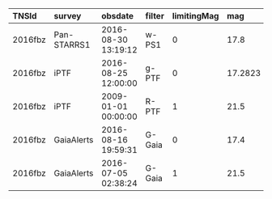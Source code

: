 | TNSId    | survey       | obsdate              | filter  | limitingMag  | mag      | magErr  | magUnit  | suggestedType  | telescope              | exptime  | reportAddedDate      | reportingGroup  | objectName  |
|:---------|:-------------|:---------------------|:--------|:-------------|:---------|:--------|:---------|:---------------|:-----------------------|:---------|:---------------------|:----------------|:------------|
| 2016fbz  | Pan-STARRS1  | 2016-08-30 13:19:12  | w-PS1   | 0            | 17.8     | 0.02    | ABMag    | PSN            | PS1_GPC1               | 45       | 2016-09-02 15:54:03  | Pan-STARRS1     | PS16ebg     |
| 2016fbz  | iPTF         | 2016-08-25 12:00:00  | g-PTF   | 0            | 17.2823  |         | ABMag    | PSN            | P48_CFH12k             | 60       | 2016-08-25 12:34:00  | iPTF            | iPTF16fbz   |
| 2016fbz  | iPTF         | 2009-01-01 00:00:00  | R-PTF   | 1            | 21.5     |         | ABMag    | PSN            | P48_CFH12k             | 60       | 2016-08-25 12:34:00  | iPTF            | iPTF16fbz   |
| 2016fbz  | GaiaAlerts   | 2016-08-16 19:59:31  | G-Gaia  | 0            | 17.4     | 0.2     | ABMag    | PSN            | Gaia_Gaia-photometric  | 60       | 2016-08-19 09:13:29  | GaiaAlerts      | Gaia16bbi   |
| 2016fbz  | GaiaAlerts   | 2016-07-05 02:38:24  | G-Gaia  | 1            | 21.5     |         | ABMag    | PSN            | Gaia_Gaia-photometric  |          | 2016-08-19 09:13:29  | GaiaAlerts      | Gaia16bbi   |